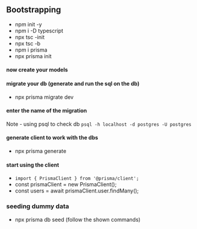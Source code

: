 ## Bootstrapping
- npm init -y
- npm i -D typescript
- npx tsc -init
- npx tsc -b
- npm i prisma
- npx prisma init
#### now create your models 
#### migrate your db (generate and run the sql on the db)
- npx prisma migrate dev
#### enter the name of the migration
Note - using psql to check db `psql -h localhost -d postgres -U postgres`
#### generate client to work with the dbs
- npx prisma generate
#### start using the client
- `import { PrismaClient } from '@prisma/client';`
- const prismaClient = new PrismaClient();
- const users = await prismaClient.user.findMany();
### seeding dummy data
- npx prisma db seed (follow the shown commands)

